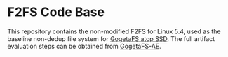 # F2FS Code Base

This repository contains the non-modified F2FS for Linux 5.4, used as the baseline non-dedup file system for [GogetaFS atop SSD](https://github.com/GogetaFS/GogetaFS). The full artifact evaluation steps can be obtained from [GogetaFS-AE](https://github.com/GogetaFS/GogetaFS-AE).

